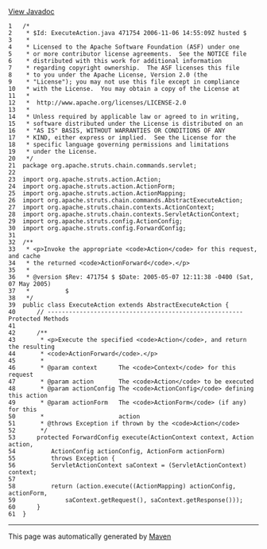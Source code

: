 [View Javadoc](../../../../../../../apidocs/org/apache/struts/chain/commands/servlet/ExecuteAction.html.md)


    1   /*
    2    * $Id: ExecuteAction.java 471754 2006-11-06 14:55:09Z husted $
    3    *
    4    * Licensed to the Apache Software Foundation (ASF) under one
    5    * or more contributor license agreements.  See the NOTICE file
    6    * distributed with this work for additional information
    7    * regarding copyright ownership.  The ASF licenses this file
    8    * to you under the Apache License, Version 2.0 (the
    9    * "License"); you may not use this file except in compliance
    10   * with the License.  You may obtain a copy of the License at
    11   *
    12   *  http://www.apache.org/licenses/LICENSE-2.0
    13   *
    14   * Unless required by applicable law or agreed to in writing,
    15   * software distributed under the License is distributed on an
    16   * "AS IS" BASIS, WITHOUT WARRANTIES OR CONDITIONS OF ANY
    17   * KIND, either express or implied.  See the License for the
    18   * specific language governing permissions and limitations
    19   * under the License.
    20   */
    21  package org.apache.struts.chain.commands.servlet;
    22  
    23  import org.apache.struts.action.Action;
    24  import org.apache.struts.action.ActionForm;
    25  import org.apache.struts.action.ActionMapping;
    26  import org.apache.struts.chain.commands.AbstractExecuteAction;
    27  import org.apache.struts.chain.contexts.ActionContext;
    28  import org.apache.struts.chain.contexts.ServletActionContext;
    29  import org.apache.struts.config.ActionConfig;
    30  import org.apache.struts.config.ForwardConfig;
    31  
    32  /**
    33   * <p>Invoke the appropriate <code>Action</code> for this request, and cache
    34   * the returned <code>ActionForward</code>.</p>
    35   *
    36   * @version $Rev: 471754 $ $Date: 2005-05-07 12:11:38 -0400 (Sat, 07 May 2005)
    37   *          $
    38   */
    39  public class ExecuteAction extends AbstractExecuteAction {
    40      // ------------------------------------------------------- Protected Methods
    41  
    42      /**
    43       * <p>Execute the specified <code>Action</code>, and return the resulting
    44       * <code>ActionForward</code>.</p>
    45       *
    46       * @param context      The <code>Context</code> for this request
    47       * @param action       The <code>Action</code> to be executed
    48       * @param actionConfig The <code>ActionConfig</code> defining this action
    49       * @param actionForm   The <code>ActionForm</code> (if any) for this
    50       *                     action
    51       * @throws Exception if thrown by the <code>Action</code>
    52       */
    53      protected ForwardConfig execute(ActionContext context, Action action,
    54          ActionConfig actionConfig, ActionForm actionForm)
    55          throws Exception {
    56          ServletActionContext saContext = (ServletActionContext) context;
    57  
    58          return (action.execute((ActionMapping) actionConfig, actionForm,
    59              saContext.getRequest(), saContext.getResponse()));
    60      }
    61  }

------------------------------------------------------------------------

This page was automatically generated by [Maven](http://maven.apache.org/)
